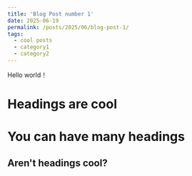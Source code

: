 ```yaml
---
title: 'Blog Post number 1'
date: 2025-06-19
permalink: /posts/2025/06/blog-post-1/
tags:
  - cool posts
  - category1
  - category2
---
```


Hello world！

Headings are cool
======

You can have many headings
======

Aren't headings cool?
------
